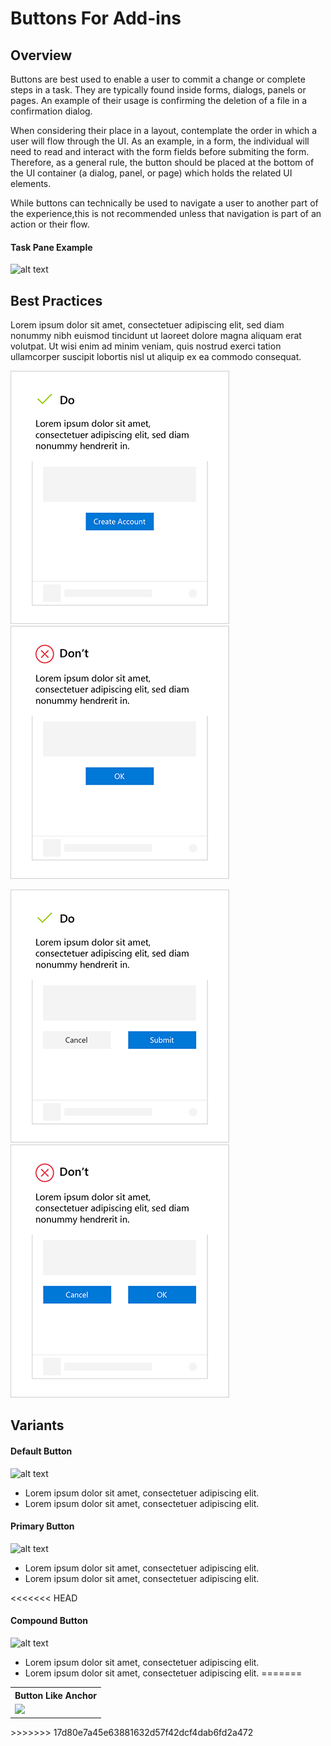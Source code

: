 # Buttons For Add-ins

## Overview

Buttons are best used to enable a user to commit a change or complete steps in a task. They are typically found inside forms, dialogs, panels or pages. An example of their usage is confirming the deletion of a file in a confirmation dialog.

When considering their place in a layout, contemplate the order in which a user will flow through the UI. As an example, in a form, the individual will need to read and interact with the form fields before submiting the form. Therefore, as a general rule, the button should be placed at the bottom of the UI container (a dialog, panel, or page) which holds the related UI elements.

While buttons can technically be used to navigate a user to another part of the experience,this is not recommended unless that navigation is part of an action or their flow.
  
#### Task Pane Example

![alt text](../../images/exampleButton@430.png)

## Best Practices

Lorem ipsum dolor sit amet, consectetuer adipiscing elit, sed diam nonummy nibh euismod tincidunt ut laoreet dolore magna aliquam erat volutpat. Ut wisi enim ad minim veniam, quis nostrud exerci tation ullamcorper suscipit lobortis nisl ut aliquip ex ea commodo consequat.  

![alt text](../../images/do-01@350.png)
![alt text](../../images/dont-01@350.png)

![alt text](../../images/do-02@350.png)
![alt text](../../images/dont-02@350.png)



## Variants

#### Default Button
![alt text](../../images/default.png)
* Lorem ipsum dolor sit amet, consectetuer adipiscing elit.
* Lorem ipsum dolor sit amet, consectetuer adipiscing elit.

#### Primary Button
![alt text](../../images/primary.png)
* Lorem ipsum dolor sit amet, consectetuer adipiscing elit.
* Lorem ipsum dolor sit amet, consectetuer adipiscing elit.

<<<<<<< HEAD
#### Compound Button
![alt text](../../images/compound.png)
* Lorem ipsum dolor sit amet, consectetuer adipiscing elit.
* Lorem ipsum dolor sit amet, consectetuer adipiscing elit.
=======
<table>
    <tr>
        <th>Button Like Anchor</th>
    </tr>
    <tr>
        <td><img src="../../images/anchor.png"></td>
    </tr>
</table>
>>>>>>> 17d80e7a45e63881632d57f42dcf4dab6fd2a472
